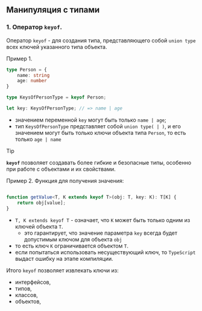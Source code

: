 ## Манипуляция с типами

### 1. Оператор `keyof`.
Оператор `keyof` - для создания типа, представляющего собой `union type` всех ключей указанного типа объекта.

Пример 1.
```ts
type Person = {
	name: string
	age: number
}

type KeysOfPersonType = keyof Person;

let key: KeysOfPersonType; // => name | age
```

- значением переменной `key` могут быть только `name | age`;
- тип `KeysOfPersonType` представляет собой `union type( | )`, и его значением могут быть только ключи объекта типа `Person`, то есть только `age | name`

>[!TIP]
>**`keyof`** позволяет создавать более гибкие и безопасные типы, особенно при работе с объектами и их свойствами.

Пример 2. Функция для получения значения:
```ts

function getValue<T, K extends keyof T>(obj: T, key: K): T[K] {
    return obj[value];
}
```
- `T, K extends keyof T` - означает, что `K` может быть только одним из ключей объекта `T`.
    - это гарантирует, что значение параметра `key` всегда будет допустимым ключом для объекта `obj`
- то есть ключ `K` ограничивается объектом `T`.
- если попытаться использовать несуществующий ключ, то `TypeScript` выдаст ошибку на этапе компиляции.

Итого `keyof` позволяет извлекать ключи из:
-  интерфейсов, 
- типов,
- классов, 
- объектов, 

